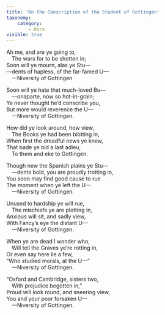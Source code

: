 ```yaml
---
title: 'On the Conscription of the Student of Gottingen'
taxonomy:
    category:
        - docs
visible: true
---
```


<div class="poem">
Ah me, and are ye going to,<br>
&emsp;The wars for to be shotten in;<br>
Soon will ye mourn, alas ye Stu—<br>
—dents of hapless, of the far-famed U—<br>
&emsp;—Niversity of Gottingen 

Soon will ye hate that much-loved Bu—  
&emsp;—onaparte, now so hot-in-grain;  
Ye never thought he’d conscribe you,  
But more would reverence the U—  
&emsp;—Niversity of Gottingen. 

How did ye look around, how view,   
&emsp;The Books ye had been blotting in,  
When first the dreadful news ye knew,  
That bade ye bid a last adieu,  
&emsp;To them and eke to Gottingen. 

<span data-tippy="All soldiers non to Spain" class="green">Though new the Spanish plains</span> ye Stu—  
&emsp;—dents bold, <span data-tippy="in troops are" class="green">you are proudly</span> trotting in,  
<span data-tippy="And" class="green">You</span> soon may find good cause to rue  
The moment when ye left the U—  
&emsp;—Niversity of Gottingen. 

Unused to hardship ye will rue,  
&emsp;The mischiefs ye are plotting in,  
Anxious will sit, and sadly view,  
With Fancy’s eye the distant U—  
&emsp;—Niversity of Gottingen. 

When ye are dead I wonder who,  
&emsp;Will tell the Graves ye’re rotting in,  
Or even say here lie a few,  
“Who studied morals, at the U—”  
&emsp;—Niversity of Gottingen. 

“Oxford and Cambridge, sisters two,  
&emsp;With prejudice begotten in,”  
Proud will look round, and sneering view,  
You and your poor forsaken U—  
&emsp;—Niversity of Gottingen. 
</div>